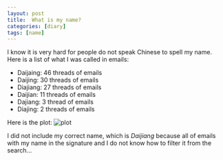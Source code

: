 ```yaml
---
layout: post
title:  What is my name?
categories: [diary]
tags: [name]
---
```

I know it is very hard for people do not speak Chinese to spell my name. Here is a list of what I was called in emails:

+ Daijaing: 46 threads of emails
+ Daijing: 30 threads of emails
+ Diajiang: 27 threads of emails
+ Daijian: 11 threads of emails
+ Dajiang: 3 thread of emails
+ Diajing: 2 threads of emails

Here is the plot:
![plot](http://i.imgur.com/h5GWmiW.png)

I did not include my correct name, which is *Daijiang* because all of emails with my name in the signature and I do not know how to filter it from the search...